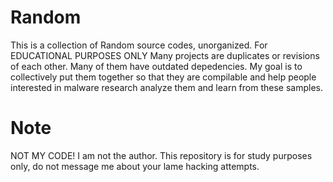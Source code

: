 # Random
This is a collection of Random source codes, unorganized. For EDUCATIONAL PURPOSES ONLY  Many projects are duplicates or revisions of each other. Many of them have outdated depedencies. My goal is to collectively put them together so that they are compilable and help people interested in malware research analyze them and learn from these samples.






# Note



NOT MY CODE! I am not the author. This repository is for study purposes only, do not message me about your lame hacking attempts.


